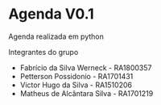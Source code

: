 Agenda V0.1
================================

Agenda realizada em python

Integrantes do grupo

* Fabrício da Silva Werneck - RA1800357
* Petterson Possidonio - RA1701431
* Victor Hugo da Silva - RA1510206
* Matheus de Alcântara Silva - RA1701219
